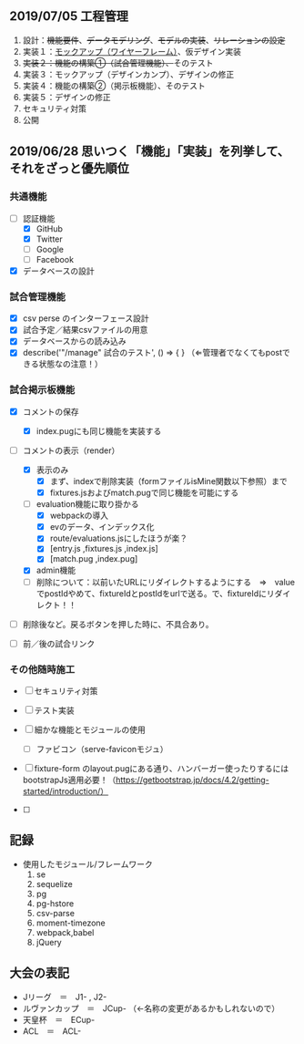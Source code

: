 ## 2019/07/05 工程管理
1. 設計：~~機能要件~~、~~データモデリング~~、~~モデルの実装~~、~~リレーションの設定~~
2. 実装１：[モックアップ（ワイヤーフレーム）](https://xd.adobe.com/view/3accb448-564b-4c89-618f-d34d48adde92-4cfd/)、仮デザイン実装
3. ~~実装２：機能の構築①（試合管理機能）、~~そのテスト
4. 実装３：モックアップ（デザインカンプ）、デザインの修正
5. 実装４：機能の構築②（掲示板機能）、そのテスト
6. 実装５：デザインの修正
7. セキュリティ対策
8. 公開

## 2019/06/28 思いつく「機能」「実装」を列挙して、それをざっと優先順位
### 共通機能
- [ ] 認証機能
  - [x] GitHub
  - [x] Twitter
  - [ ] Google
  - [ ] Facebook

- [x] データベースの設計
### 試合管理機能
- [x] csv perse のインターフェース設計
- [x] 試合予定／結果csvファイルの用意
- [x] データベースからの読み込み
- [x] describe('"/manage" 試合のテスト', () => { } （⇐管理者でなくてもpostできる状態なの注意！）

### 試合掲示板機能
- [x] コメントの保存
  - [x] index.pugにも同じ機能を実装する
- [ ] コメントの表示（render）
  - [x] 表示のみ
    - [x] まず、indexで削除実装（formファイルisMine関数以下参照）まで
    - [x] fixtures.jsおよびmatch.pugで同じ機能を可能にする
  - [ ] evaluation機能に取り掛かる
    - [x] webpackの導入
    - [x] evのデータ、インデックス化
    - [x] route/evaluations.jsにしたほうが楽？
    - [x] [entry.js ,fixtures.js ,index.js]
    - [x] [match.pug ,index.pug]
  - [x] admin機能
  - [ ] 削除について：以前いたURLにリダイレクトするようにする　⇒　valueでpostIdやめて、fixtureIdとpostIdをurlで送る。で、fixtureIdにリダイレクト！！
- [ ] 削除後など。戻るボタンを押した時に、不具合あり。

- [ ] 前／後の試合リンク

### その他随時施工
- [ ] セキュリティ対策

- [ ] テスト実装

- [ ] 細かな機能とモジュールの使用
  - [ ] ファビコン（serve-faviconモジュ）

- [ ] fixture-form のlayout.pugにある通り、ハンバーガー使ったりするにはbootstrapJs適用必要！（https://getbootstrap.jp/docs/4.2/getting-started/introduction/）
- [ ] 

## 記録
* 使用したモジュール/フレームワーク
  1. se
  2. sequelize
  3. pg
  4. pg-hstore 
  5. csv-parse
  6. moment-timezone
  7. webpack,babel
  8. jQuery

## 大会の表記
* Jリーグ　＝　J1- , J2-
* ルヴァンカップ　＝　JCup- （←名称の変更があるかもしれないので）
* 天皇杯　＝　ECup-
* ACL　＝　ACL-
